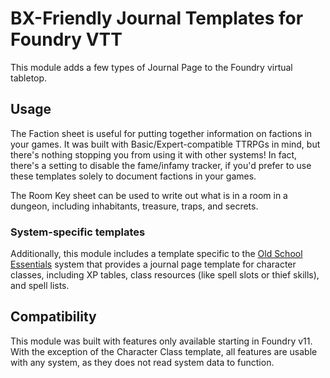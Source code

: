 # BX-Friendly Journal Templates for Foundry VTT

This module adds a few types of Journal Page to the Foundry virtual tabletop.

## Usage
The Faction sheet is useful for putting together information on factions in your games. It was built with Basic/Expert-compatible TTRPGs in mind, but there's nothing stopping you from using it with other systems! In fact, there's a setting to disable the fame/infamy tracker, if you'd prefer to use these templates solely to document factions in your games.

The Room Key sheet can be used to write out what is in a room in a dungeon, including inhabitants, treasure, traps, and secrets.

### System-specific templates

Additionally, this module includes a template specific to the [Old School Essentials](https://github.com/vttred/ose) system that provides a journal page template for character classes, including XP tables, class resources (like spell slots or thief skills), and spell lists.

## Compatibility
This module was built with features only available starting in Foundry v11. With the exception of the Character Class template, all features are usable with any system, as they does not read system data to function.
